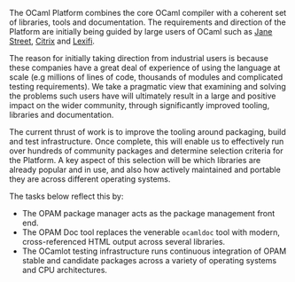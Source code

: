 The OCaml Platform combines the core OCaml compiler with a coherent set of
libraries, tools and documentation.  The requirements and direction of the
Platform are initially being guided by large users of OCaml such as [Jane
Street](http://ocaml.janestreet.com),
[Citrix](http://www.xen.org/files/XenCloud/ocamldoc/) and
[Lexifi](http://www.lexifi.com/product/technology/ocaml).

The reason for initially taking direction from industrial users is because
these companies have a great deal of experience of using the language at scale
(e.g millions of lines of code, thousands of modules and complicated testing
requirements). We take a pragmatic view that examining and solving the problems
such users have will ultimately result in a large and positive impact on the
wider community, through significantly improved tooling, libraries and
documentation.

The current thrust of work is to improve the tooling around packaging, build
and test infrastructure.  Once complete, this will enable us to effectively
run over hundreds of community packages and determine selection criteria
for the Platform.  A key aspect of this selection will be which libraries
are already popular and in use, and also how actively maintained and portable
they are across different operating systems.

The tasks below reflect this by:

* The OPAM package manager acts as the package management front end.
* The OPAM Doc tool replaces the venerable `ocamldoc` tool with modern, cross-referenced HTML output across several libraries.
* The OCamlot testing infrastructure runs continuous integration of OPAM stable and candidate packages across a variety of operating systems and CPU architectures.

